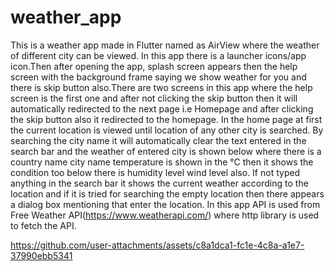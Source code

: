 # weather_app

This is a weather app made in Flutter named as AirView where the weather of different city can be viewed. In this app there is a launcher icons/app icon.Then after opening the app, splash screen appears then the help screen with the background frame saying we show weather for you and there is skip button also.There are two screens in this app where the help screen is the first one and after not clicking the skip button then it will automatically redirected to the next page i.e Homepage and after clicking the skip button also it redirected to the homepage. In the home page at first the current location is viewed until location of any other city is searched. By searching the city name it will automatically clear the text entered in the search bar and the weather of entered city is shown below where there is a country name city name  temperature is shown in the °C then it shows the condition too below there is humidity level wind level also. If not typed anything in the search bar it shows the current weather according to the location and if it is tried for searching the empty location then there appears a dialog box mentioning that enter the location. In this app API is used from Free Weather API(https://www.weatherapi.com/) where http library is used to fetch the API. 

https://github.com/user-attachments/assets/c8a1dca1-fc1e-4c8a-a1e7-37990ebb5341
